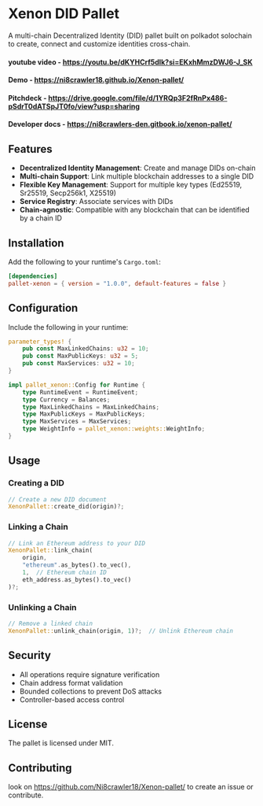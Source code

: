 # Xenon DID Pallet

A multi-chain Decentralized Identity (DID) pallet built on polkadot solochain to create, connect and customize identities cross-chain.

#### youtube video - https://youtu.be/dKYHCrf5dIk?si=EKxhMmzDWJ6-J_SK

#### Demo - https://ni8crawler18.github.io/Xenon-pallet/

#### Pitchdeck - https://drive.google.com/file/d/1YRQp3F2fRnPx486-pSdrT0dATSpJT0fo/view?usp=sharing

#### Developer docs - https://ni8crawlers-den.gitbook.io/xenon-pallet/

## Features

- **Decentralized Identity Management**: Create and manage DIDs on-chain
- **Multi-chain Support**: Link multiple blockchain addresses to a single DID
- **Flexible Key Management**: Support for multiple key types (Ed25519, Sr25519, Secp256k1, X25519)
- **Service Registry**: Associate services with DIDs
- **Chain-agnostic**: Compatible with any blockchain that can be identified by a chain ID

## Installation

Add the following to your runtime's `Cargo.toml`:

```toml
[dependencies]
pallet-xenon = { version = "1.0.0", default-features = false }
```

## Configuration

Include the following in your runtime:

```rust
parameter_types! {
    pub const MaxLinkedChains: u32 = 10;
    pub const MaxPublicKeys: u32 = 5;
    pub const MaxServices: u32 = 10;
}

impl pallet_xenon::Config for Runtime {
    type RuntimeEvent = RuntimeEvent;
    type Currency = Balances;
    type MaxLinkedChains = MaxLinkedChains;
    type MaxPublicKeys = MaxPublicKeys;
    type MaxServices = MaxServices;
    type WeightInfo = pallet_xenon::weights::WeightInfo;
}
```

## Usage

### Creating a DID

```rust
// Create a new DID document
XenonPallet::create_did(origin)?;
```

### Linking a Chain

```rust
// Link an Ethereum address to your DID
XenonPallet::link_chain(
    origin,
    "ethereum".as_bytes().to_vec(),
    1,  // Ethereum chain ID
    eth_address.as_bytes().to_vec()
)?;
```

### Unlinking a Chain

```rust
// Remove a linked chain
XenonPallet::unlink_chain(origin, 1)?;  // Unlink Ethereum chain
```

## Security

- All operations require signature verification
- Chain address format validation
- Bounded collections to prevent DoS attacks
- Controller-based access control

## License

The pallet is licensed under MIT.

## Contributing

look on https://github.com/Ni8crawler18/Xenon-pallet/ to create an issue or contribute.
